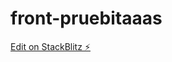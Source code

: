# front-pruebitaaas

[Edit on StackBlitz ⚡️](https://stackblitz.com/edit/stackblitz-webcontainer-api-starter-hw12ws)